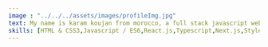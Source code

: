 ```yaml
---
image : "../../../assets/images/profileImg.jpg"
text: My name is karam koujan from morocco, a full stack javascript web developer specialized in JamStack and Mern stack, passionate about computer science and machine learning, I love learning new technologies that help me improve my product's quality.
skills: [HTML & CSS3,Javascript / ES6,React.js,Typescript,Next.js,Styled-components,react-query,node.js,mongoDb,express,git]
---
```


 
